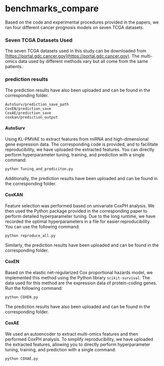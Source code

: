 # benchmarks_compare
Based on the code and experimental procedures provided in the papers, we ran four different cancer prognosis models on seven TCGA datasets.

### Seven TCGA Datasets Used

The seven TCGA datasets used in this study can be downloaded from [https://portal.gdc.cancer.gov](https://portal.gdc.cancer.gov). The multi-omics data used by different methods vary but all come from the same patients.

### prediction results 

The prediction results have also been uploaded and can be found in the corresponding folder.
```
AutoSurv/prediction_save_path
CoxEN/prediction_save
CoxAE/prediction_save
coxkan/prediction_output
```

#### AutoSurv

Using KL-PMVAE to extract features from miRNA and high-dimensional gene expression data. The corresponding code is provided, and to facilitate reproducibility, we have uploaded the extracted features. You can directly perform hyperparameter tuning, training, and prediction with a single command:

```bash
python Tuning_and_prediciton.py
```

Additionally, the prediction results have been uploaded and can be found in the corresponding folder.

#### CoxKAN

Feature selection was performed based on univariate CoxPH analysis. We then used the Python package provided in the corresponding paper to perform detailed hyperparameter tuning. Due to the long runtime, we have recorded the optimal hyperparameters in a file for easier reproducibility. You can use the following command:

```bash
python reproduce_all.py
```

Similarly, the prediction results have been uploaded and can be found in the corresponding folder.

#### CoxEN

Based on the elastic net-regularized Cox proportional hazards model, we implemented this method using the Python library `scikit-survival`. The data used for this method are the expression data of protein-coding genes. Run the following command:

```bash
python COXEN.py
```

The prediction results have also been uploaded and can be found in the corresponding folder.

#### CoxAE

We used an autoencoder to extract multi-omics features and then performed CoxPH analysis. To simplify reproducibility, we have uploaded the extracted features, allowing you to directly perform hyperparameter tuning, training, and prediction with a single command:

```bash
python COXAE.py
```


